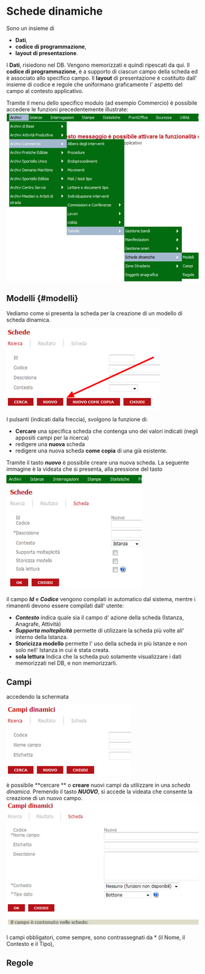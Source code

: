 # Schede dinamiche

Sono un insieme di 
* **Dati**, 
* **codice di programmazione**, 
* **layout di presentazione**.

I **Dati**, risiedono nel DB. Vengono memorizzati e quindi ripescati da qui.
Il **codice di programmazione**, è a supporto di ciascun campo della scheda ed è associato allo specifico campo.
Il **layout** di presentazione è costituito dall' insieme di codice e regole che uniformano graficamente l' aspetto del campo al contesto applicativo.

Tramite il menu dello specifico modulo (ad esempio Commercio) è possibile accedere le funzioni precedentemente illustrate:
![](/assets/mn_sk_dinamiche.jpg)

## Modelli {#modelli} 
Vediamo come si presenta la scheda per la creazione di un modello di scheda dinamica.

![](/assets/sk_ricerca_sk_dinamiche.jpg)

I pulsanti (indicati dalla freccia), svolgono la funzione di:
* **Cercare** una specifica scheda che contenga uno dei valori indicati (negli appositi campi per la ricerca) 
* redigere una **nuova** scheda
* redigere una nuova scheda **come copia** di una già esistente.

Tramite il tasto **_nuovo_** è possibile creare una nuova scheda. 
La seguente immagine è la videata che si presenta, alla pressione del tasto
![](/assets/sk_nuovs_sheda.jpg)

il campo _**Id**_ e _**Codice**_ vengono compilati in automatico dal sistema, mentre i rimanenti devono essere compilati dall' utente:

* _**Contesto**_ indica quale sia il campo d' azione della scheda (Istanza, Anagrafe, Attività)
* _**Supporta molteplicità**_  permette di utilizzare la scheda più volte all' interno della Istanza.
* **Storicizza modello** permette l' uso della scheda in più Istanze e non solo nell' Istanza in cui è stata creata.
* **sola lettura** Indica che la scheda può solamente visualizzare i dati memorizzati nel DB, e non memorizzarli.


## Campi
accedendo la schermata

![](/assets/sk_crea_campo.jpg)

è possibile **cercare ** o **creare** nuovi campi da utilizzare in una _scheda dinamica_.
Premendo il tasto _**NUOVO**_, si accede la videata che consente la creazione di un nuovo campo. 
![](/assets/sk_crea_campo_2.jpg)

I campi obbligatori, come sempre, sono contrassegnati da * (il Nome, il Contesto e il Tipo), 

## Regole



